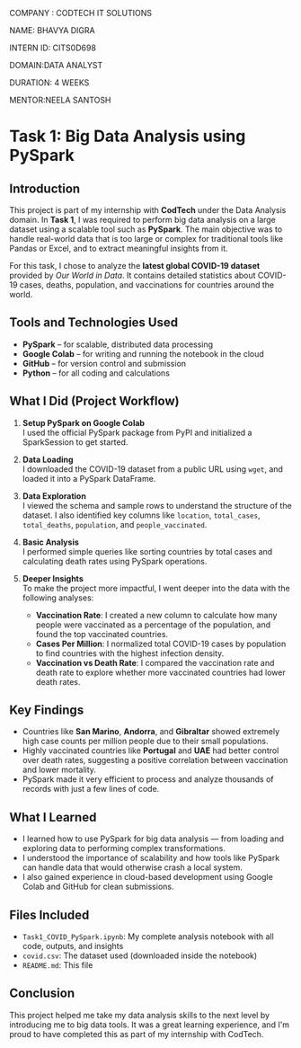 COMPANY : CODTECH IT SOLUTIONS 

NAME: BHAVYA DIGRA 

INTERN ID: CITS0D698

DOMAIN:DATA ANALYST 

DURATION: 4 WEEKS 

MENTOR:NEELA SANTOSH

# Task 1: Big Data Analysis using PySpark

## Introduction

This project is part of my internship with **CodTech** under the Data Analysis domain. In **Task 1**, I was required to perform big data analysis on a large dataset using a scalable tool such as **PySpark**. The main objective was to handle real-world data that is too large or complex for traditional tools like Pandas or Excel, and to extract meaningful insights from it.

For this task, I chose to analyze the **latest global COVID-19 dataset** provided by *Our World in Data*. It contains detailed statistics about COVID-19 cases, deaths, population, and vaccinations for countries around the world.

##  Tools and Technologies Used

- **PySpark** – for scalable, distributed data processing
- **Google Colab** – for writing and running the notebook in the cloud
- **GitHub** – for version control and submission
- **Python** – for all coding and calculations

##  What I Did (Project Workflow)

1. **Setup PySpark on Google Colab**  
   I used the official PySpark package from PyPI and initialized a SparkSession to get started.

2. **Data Loading**  
   I downloaded the COVID-19 dataset from a public URL using `wget`, and loaded it into a PySpark DataFrame.

3. **Data Exploration**  
   I viewed the schema and sample rows to understand the structure of the dataset. I also identified key columns like `location`, `total_cases`, `total_deaths`, `population`, and `people_vaccinated`.

4. **Basic Analysis**  
   I performed simple queries like sorting countries by total cases and calculating death rates using PySpark operations.

5. **Deeper Insights**  
   To make the project more impactful, I went deeper into the data with the following analyses:
   - **Vaccination Rate**: I created a new column to calculate how many people were vaccinated as a percentage of the population, and found the top vaccinated countries.
   - **Cases Per Million**: I normalized total COVID-19 cases by population to find countries with the highest infection density.
   - **Vaccination vs Death Rate**: I compared the vaccination rate and death rate to explore whether more vaccinated countries had lower death rates.

##  Key Findings

- Countries like **San Marino**, **Andorra**, and **Gibraltar** showed extremely high case counts per million people due to their small populations.
- Highly vaccinated countries like **Portugal** and **UAE** had better control over death rates, suggesting a positive correlation between vaccination and lower mortality.
- PySpark made it very efficient to process and analyze thousands of records with just a few lines of code.

##  What I Learned

- I learned how to use PySpark for big data analysis — from loading and exploring data to performing complex transformations.
- I understood the importance of scalability and how tools like PySpark can handle data that would otherwise crash a local system.
- I also gained experience in cloud-based development using Google Colab and GitHub for clean submissions.

##  Files Included

- `Task1_COVID_PySpark.ipynb`: My complete analysis notebook with all code, outputs, and insights
- `covid.csv`: The dataset used (downloaded inside the notebook)
- `README.md`: This file
 

##  Conclusion

This project helped me take my data analysis skills to the next level by introducing me to big data tools. It was a great learning experience, and I'm proud to have completed this as part of my internship with CodTech.


